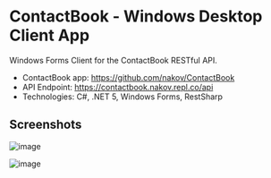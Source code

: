 # ContactBook - Windows Desktop Client App

Windows Forms Client for the ContactBook RESTful API.
 - ContactBook app: https://github.com/nakov/ContactBook
 - API Endpoint: https://contactbook.nakov.repl.co/api
 - Technologies: C#, .NET 5, Windows Forms, RestSharp

## Screenshots

![image](https://user-images.githubusercontent.com/1689586/108594524-2e527d00-7383-11eb-8958-a5a1ce0b5e29.png)

![image](https://user-images.githubusercontent.com/1689586/108594544-47f3c480-7383-11eb-8b36-38cc05c77729.png)
